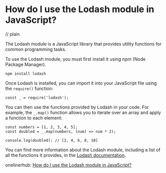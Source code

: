 # How do I use the Lodash module in JavaScript?
// plain

The Lodash module is a JavaScript library that provides utility functions for common programming tasks.

To use the Lodash module, you must first install it using npm (Node Package Manager).

```
npm install lodash
```

Once Lodash is installed, you can import it into your JavaScript file using the `require()` function:

```
const _ = require('lodash');
```

You can then use the functions provided by Lodash in your code. For example, the `_.map()` function allows you to iterate over an array and apply a function to each element:

```
const numbers = [1, 2, 3, 4, 5];
const doubled = _.map(numbers, (num) => num * 2);

console.log(doubled); // [2, 4, 6, 8, 10]
```

You can find more information about the Lodash module, including a list of all the functions it provides, in the [Lodash documentation](https://lodash.com/docs/).

onelinerhub: [How do I use the Lodash module in JavaScript?](https://onelinerhub.com/javascript-lodash/how-do-i-use-the-lodash-module-in-javascript)
